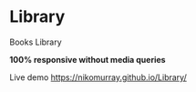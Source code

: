 # Library
Books Library 

**100% responsive without media queries**


Live demo https://nikomurray.github.io/Library/


